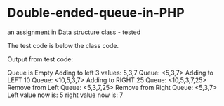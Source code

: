 # Double-ended-queue-in-PHP
an assignment in Data structure class - tested

The test code is below the class code.

Output from test code:

Queue is Empty
Adding to left 3 values: 5,3,7 
Queue: <5,3,7>
Adding to LEFT 10 
Queue: <10,5,3,7>
Adding to RIGHT 25 
Queue: <10,5,3,7,25>
Remove from Left 
Queue: <5,3,7,25>
Remove from Right 
Queue: <5,3,7>
Left value now is: 5
right value now is: 7
